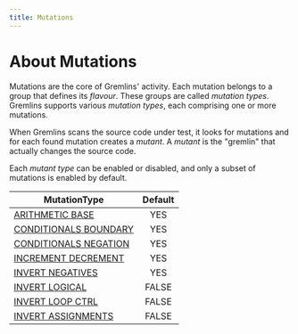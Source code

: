 ```yaml
---
title: Mutations
---
```


# About Mutations

Mutations are the core of Gremlins' activity. Each mutation belongs to a group that defines its _flavour_. These
groups are called _mutation types_. Gremlins supports various _mutation types_, each comprising one or more mutations.

When Gremlins scans the source code under test, it looks for mutations and for each found mutation creates a _mutant_.
A _mutant_ is the "gremlin" that actually changes the source code.

Each _mutant type_ can be enabled or disabled, and only a subset of mutations is enabled by default.

| MutationType                                      | Default |
|---------------------------------------------------|:-------:|
| [ARITHMETIC BASE](arithmetic_base.md)             |   YES   |
| [CONDITIONALS BOUNDARY](conditionals_boundary.md) |   YES   |
| [CONDITIONALS NEGATION](conditionals_negation.md) |   YES   |
| [INCREMENT DECREMENT](increment_decrement.md)     |   YES   |
| [INVERT NEGATIVES ](invert_negatives.md)          |   YES   |
| [INVERT LOGICAL ](invert_logical.md)              |  FALSE  |
| [INVERT LOOP CTRL ](invert_loop.md)               |  FALSE  |
| [INVERT ASSIGNMENTS ](invert_assignments.md)      |  FALSE  |
